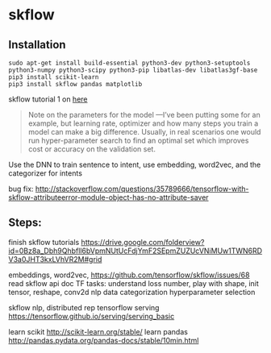 # skflow

## Installation

```shell
sudo apt-get install build-essential python3-dev python3-setuptools python3-numpy python3-scipy python3-pip libatlas-dev libatlas3gf-base
pip3 install scikit-learn
pip3 install skflow pandas matplotlib
```

skflow tutorial 1 on [here](https://medium.com/@ilblackdragon/tensorflow-tutorial-part-1-c559c63c0cb1#.feohjl3hx)

>Note on the parameters for the model —I’ve been putting some for an example, but learning rate, optimizer and how many steps you train a model can make a big difference. Usually, in real scenarios one would run hyper-parameter search to find an optimal set which improves cost or accuracy on the validation set.


Use the DNN to train sentence to intent, use embedding, word2vec, and the categorizer for intents

bug fix: http://stackoverflow.com/questions/35789666/tensorflow-with-skflow-attributeerror-module-object-has-no-attribute-saver

## Steps:

finish skflow tutorials
https://drive.google.com/folderview?id=0Bz8a_Dbh9Qhbfll6bVpmNUtUcFdjYmF2SEpmZUZUcVNiMUw1TWN6RDV3a0JHT3kxLVhVR2M#grid

embeddings, word2vec, https://github.com/tensorflow/skflow/issues/68
read skflow api doc
TF tasks: understand loss number, play with shape, init tensor, reshape, conv2d
nlp data categorization
hyperparameter selection

skflow nlp, distributed rep
tensorflow serving https://tensorflow.github.io/serving/serving_basic

learn scikit http://scikit-learn.org/stable/
learn pandas http://pandas.pydata.org/pandas-docs/stable/10min.html
